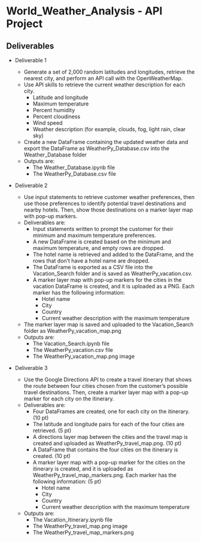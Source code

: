 # World_Weather_Analysis - API Project

## Deliverables 
- Deliverable 1
	- Generate a set of 2,000 random latitudes and longitudes, retrieve the nearest city, and perform an API call with the OpenWeatherMap. 
	- Use API skills to retrieve the current weather description for each city. 
		- Latitude and longitude
		- Maximum temperature
		- Percent humidity
		- Percent cloudiness
		- Wind speed
		- Weather description (for example, clouds, fog, light rain, clear sky)
	- Create a new DataFrame containing the updated weather data and export the DataFrame as WeatherPy_Database.csv into the Weather_Database folder
	- Outputs are:
		- The Weather_Database.ipynb file
		- The WeatherPy_Database.csv file
		
- Deliverable 2
	- Use input statements to retrieve customer weather preferences, then use those preferences to identify potential travel destinations and nearby hotels.  Then, show those destinations on a marker layer map with pop-up markers.
	- Deliverables are:
		- Input statements written to prompt the customer for their minimum and maximum temperature preferences.
		- A new DataFrame is created based on the minimum and maximum temperature, and empty rows are dropped.
		- The hotel name is retrieved and added to the DataFrame, and the rows that don’t have a hotel name are dropped.
		- The DataFrame is exported as a CSV file into the Vacation_Search folder and is saved as WeatherPy_vacation.csv.
		- A marker layer map with pop-up markers for the cities in the vacation DataFrame is created, and it is uploaded as a PNG. Each marker has the following information:
			- Hotel name
			- City
			- Country
			- Current weather description with the maximum temperature
	- The marker layer map is saved and uploaded to the Vacation_Search folder as WeatherPy_vacation_map.png
	- Outputs are:
		- The Vacation_Search.ipynb file
		- The WeatherPy_vacation.csv file
		- The WeatherPy_vacation_map.png image
		
- Deliverable 3
	- Use the Google Directions API to create a travel itinerary that shows the route between four cities chosen from the customer’s possible travel destinations. Then, create a marker layer map with a pop-up marker for each city on the itinerary.
	- Deliverables are:
		- Four DataFrames are created, one for each city on the itinerary. (10 pt)
		- The latitude and longitude pairs for each of the four cities are retrieved. (5 pt)
		- A directions layer map between the cities and the travel map is created and uploaded as WeatherPy_travel_map.png. (10 pt)
		- A DataFrame that contains the four cities on the itinerary is created. (10 pt)
		- A marker layer map with a pop-up marker for the cities on the itinerary is created, and it is uploaded as WeatherPy_travel_map_markers.png. Each marker has the following information: (5 pt)
			- Hotel name
			- City
			- Country
			- Current weather description with the maximum temperature
	- Outputs are:
		- The Vacation_Itinerary.ipynb file
		- The WeatherPy_travel_map.png image
		- The WeatherPy_travel_map_markers.png
	
	